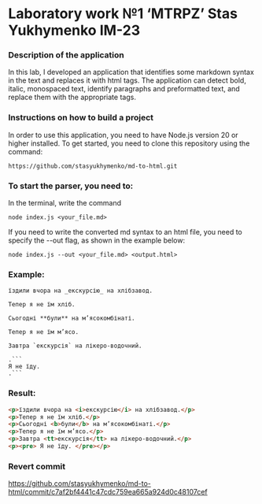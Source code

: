 # Laboratory work №1 ‘MTRPZ’ Stas Yukhymenko IM-23

### Description of the application
In this lab, I developed an application that identifies some markdown syntax in the text and replaces it with html tags. The application can detect bold, italic, monospaced text, identify paragraphs and preformatted text, and replace them with the appropriate tags.

### Instructions on how to build a project
In order to use this application, you need to have Node.js version 20 or higher installed. To get started, you need to clone this repository using the command:

```
https://github.com/stasyukhymenko/md-to-html.git
```

### To start the parser, you need to:

In the terminal, write the command
```
node index.js <your_file.md>
```

If you need to write the converted md syntax to an html file, you need to specify the --out flag, as shown in the example below:

```
node index.js --out <your_file.md> <output.html> 
```

### Example:

```
їздили вчора на _екскурсію_ на хлібзавод.

Тепер я не їм хліб.

Сьогодні **були** на м’ясокомбінаті.

Тепер я не їм м’ясо.

Завтра `екскурсія` на лікеро-водочний.

.```
Я не їду.
.```
```

### Result:

```html
<p>їздили вчора на <i>екскурсію</i> на хлібзавод.</p>
<p>Тепер я не їм хліб.</p>
<p>Сьогодні <b>були</b> на м’ясокомбінаті.</p>
<p>Тепер я не їм м’ясо.</p>
<p>Завтра <tt>екскурсія</tt> на лікеро-водочний.</p>
<p><pre> Я не їду. </pre></p>
```

### Revert commit

https://github.com/stasyukhymenko/md-to-html/commit/c7af2bf4441c47cdc759ea665a924d0c48107cef
